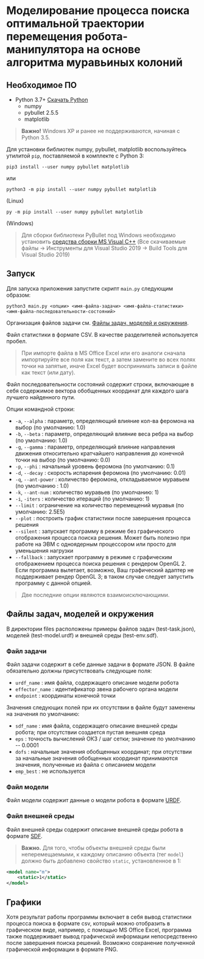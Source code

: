 # Моделирование процесса поиска оптимальной траектории перемещения робота-манипулятора на основе алгоритма муравьиных колоний #


## Необходимое ПО ##

+ Python 3.7+ [Скачать Python](http://python.org/downloads/)
  + numpy
  + pybullet 2.5.5
  + matplotlib

> **Важно!** Windows XP и ранее не поддерживаются, начиная с Python 3.5.

Для установки библиотек numpy, pybullet, matplotlib воспользуйтесь утилитой `pip`, поставляемой в комплекте с Python 3:

```
pip3 install --user numpy pybullet matplotlib
```

или

```
python3 -m pip install --user numpy pybullet matplotlib
```

(Linux)

```
py -m pip install --user numpy pybullet matplotlib
```

(Windows)

> Для сборки библиотеки PyBullet под Windows необходимо установить [средства сборки MS Visual C++](https://visualstudio.microsoft.com/ru/downloads/)
> (Все скачиваемые файлы -> Инструменты для Visual Studio 2019 -> Build Tools для Visual Studio 2019)

Запуск
------

Для запуска приложения запустите скрипт `main.py` следующим образом:

```
python3 main.py <опции> <имя-файла-задачи> <имя-файла-статистики> <имя-файла-последовательности-состояний>
```

Организация файлов задачи см. [Файлы задач, моделей и окружения](#files).

Файл статистики в формате CSV. В качестве разделителей используется пробел.
> При импорте файла в MS Office Excel или его аналоги сначала импортируйте все поля как текст, а затем замените во всех полях точки на запятые, иначе Excel будет воспринимать записи в файле как текст (или дату).

Файл последовательности состояний содержит строки, включающие в себя содержимое вектора обобщенных координат для каждого шага лучшего найденного пути.

Опции командной строки:

+ `-a`, `--alpha` : параметр, определяющий влияние кол-ва феромона на выбор (по умолчанию: 1.0)
+ `-b`, `--beta` : параметр, определяющий влияние веса ребра на выбор (по умолчанию: 1.0)
+ `-g`, `--gamma` : параметр, определяющий влияние направления движения относительно кратчайшего направления до конечной точки на выбор (по умолчанию: 0.0)
+ `-p`, `--phi` : начальный уровень феромона (по умолчанию: 0.1)
+ `-d`, `--decay` : скорость испарения феромона (по умолчанию: 0.01)
+ `-q`, `--ant-power` : количество феромона, откладываемое муравьем (по умолчанию : 1.0)
+ `-k`, `--ant-num` : количество муравьев (по умолчанию: 1)
+ `-i`, `-iters` : количество итераций (по умолчанию: 1)
+ `--limit` : ограничение на количество перемещений муравья (по умолчанию: 2.5E5)
+ `--plot` : построить график статистики после завершения процесса решения
+ `--silent` : запускает программу в режиме без графического отображения процесса поиска решения. Может быть полезно при работе на ЭВМ с одноядерным процессором или просто для уменьшения нагрузки
+ `--fallback` : запускает программу в режиме с графическим отображением процесса поиска решения с рендером OpenGL 2. Если программа вылетает, возможно, Ваш графический адаптер не поддерживает рендер OpenGL 3; в таком случае следует запустить программу с данной опцией.
> Две последние опции являются взаимоисключающими.

## Файлы задач, моделей и окружения ##
<a name="files">
</a>

В директории files расположены примеры файлов задач (test-task.json), моделей (test-model.urdf) и внешней среды (test-env.sdf).

### Файл задачи
Файл задачи содержит в себе данные задачи в формате JSON. В файле обязательно должны присутствовать следующие поля:

+ `urdf_name` : имя файла, содержащего описание модели робота
+ `effector_name` : идентификатор звена рабочего органа модели
+ `endpoint` : координаты конечной точки

Значения следующих полей при их отсутствии в файле будут заменены на значения по умолчанию:

+ `sdf_name` : имя файла, содержащего описание внешней среды робота; при отсутствии создается пустая внешняя среда
+ `eps` : точность вычислений ОКЗ / шаг сетки; значение по умолчанию -- 0.0001
+ `dofs` : начальные значения обобщенных координат; при отсутствии за начальные значения обобщенных координат принимаются значения, полученные из файла с описанием модели
+ `emp_best` : не используется

### Файл модели

Файл модели содержит данные о модели робота в формате [URDF](http://wiki.ros.org/urdf/XML).

### Файл внешней среды

Файл внешней среды содержит описание внешней среды робота в формате [SDF](http://sdformat.org/spec).
> **Важно.** Для того, чтобы объекты внешней среды были неперемещаемыми, к каждому описанию объекта (тег `model`) должно быть добавлено свойство `static`, установленное в 1:

```xml
<model name="m">
	<static>1</static>
</model>
```

## Графики ##

Хотя результат работы программы включает в себя вывод статистики процесса поиска в формате csv, который можно отобразить в графическом виде, например, с помощью MS Office Excel, программа также поддерживает вывод графической информации непосредственно после завершения поиска решений. Возможно сохранение полученной графической информации в формате PNG.
